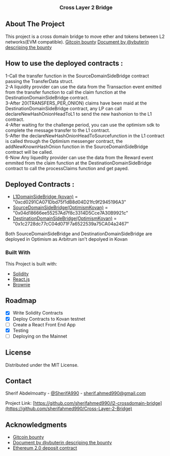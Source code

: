 <!-- PROJECT LOGO -->
<br />
<div align="center">
  <h3 align="center">Cross Layer 2 Bridge</h3>
</div>

<!-- ABOUT THE PROJECT -->
## About The Project

This project is a cross domain bridge to move ether and tokens between L2 networks(EVM compatible).
<a href='https://gitcoin.co/issue/gitcoinco/skunkworks/253/100027342'>Gitcoin bounty</a>
<a href='https://notes.ethereum.org/@vbuterin/cross_layer_2_bridges'>Document by @vbuterin descriping the bounty</a>

## How to use the deployed contracts :
1-Call the transfer function in the SourceDomainSideBridge contract passing the TransferData struct.</br>
2-A liquidity provider can use the data from the Transaction event emitted from the transfer function to call the claim function at the DestinationDomainSideBridge contract.</br>
3-After 20(TRANSFERS_PER_ONION) claims have been maid at the DestinationDomainSideBridge contract, any LP can call declareNewHashOnionHeadToL1 to send the new hashonion to the L1 contract.</br>
4-After waiting for the challenge period, you can use the optimism sdk to complete the message transfer to the L1 contract.</br>
5-After the declareNewHashOnionHeadToSourcefunction in the L1 contract is called through the Optimism messenger contract, the addNewKnownHashOnion function in the SourceDomainSideBridge contract will be called.</br>
6-Now Any liquedity provider can use the data from the Reward event emmited from the claim function at the DestinationDomainSideBridge contract to call the processClaims function and get payed.</br>

## Deployed Contracts :
* <a href="https://kovan.etherscan.io/address/0xcd0291CA071Dbd75f1dB8d04D21fc9f2945196A3">L1DomainSideBridge (kovan)</a> = "0xcd0291CA071Dbd75f1dB8d04D21fc9f2945196A3"
* <a href="https://kovan-optimistic.etherscan.io/address/0x04d18666ee55257ad7f8c3314d5cce7a30b9921c">SourceDomainSideBridge(OptimismKovan)</a> = "0x04d18666ee55257Ad7f8c3314D5Cce7A30B9921c"
* <a href="https://kovan-optimistic.etherscan.io/address/0x1c2728dc77cC04d071F7a6522539a75CA04a2467">DestinationDomainSideBridge(OptimismKovan)</a> = "0x1c2728dc77cC04d071F7a6522539a75CA04a2467"

Both SourceDomainSideBridge and DestinationDomainSideBridge are deployed in Optimism as Arbitrum isn't depolyed in Kovan

### Built With

This Project is built with:

* [Solidity](https://soliditylang.org)
* [React.js](https://reactjs.org/)
* [Brownie](https://eth-brownie.readthedocs.io/)

<!-- ROADMAP -->
## Roadmap

- [x] Write Solidity Contracts
- [x] Deploy Contracts to Kovan testnet
- [ ] Create a React Front End App
- [x] Testing
- [ ] Deploying on the Mainnet

<!-- LICENSE -->
## License

Distributed under the MIT License.

<!-- CONTACT -->
## Contact

Sherif Abdelmoatty - [@SherifA990](https://twitter.com/SherifA990) - sherif.ahmed990@gmail.com

Project Link: [https://github.com/sherifahmed990/l2-crossdomain-bridge](https://github.com/sherifahmed990/Cross-Layer-2-Bridge)

<!-- ACKNOWLEDGMENTS -->
## Acknowledgments

* <a href='https://gitcoin.co/issue/gitcoinco/skunkworks/253/100027342'>Gitcoin bounty</a>
* <a href='https://notes.ethereum.org/@vbuterin/cross_layer_2_bridges'>Document by @vbuterin descriping the bounty</a>
* <a href='https://etherscan.io/address/0x00000000219ab540356cbb839cbe05303d7705fa'>Ethereum 2.0 deposit contract</a>
